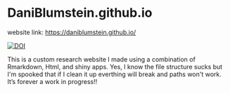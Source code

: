 # DaniBlumstein.github.io
website link: https://daniblumstein.github.io/

[![DOI](https://zenodo.org/badge/194934393.svg)](https://zenodo.org/badge/latestdoi/194934393)

This is a custom research website I made using a combination of Rmarkdown, Html, and shiny apps. Yes, I know the file structure sucks but I'm spooked that if I clean it up everthing will break and paths won't work. It’s forever a work in progress!!


